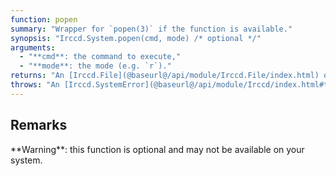 ```yaml
---
function: popen
summary: "Wrapper for `popen(3)` if the function is available."
synopsis: "Irccd.System.popen(cmd, mode) /* optional */"
arguments:
  - "**cmd**: the command to execute,"
  - "**mode**: the mode (e.g. `r`)."
returns: "An [Irccd.File](@baseurl@/api/module/Irccd.File/index.html) object."
throws: "An [Irccd.SystemError](@baseurl@/api/module/Irccd/index.html#types) on failures."
---
```


## Remarks

<div class="alert alert-warning" role="alert">
**Warning**: this function is optional and may not be available on your system.
</div>

